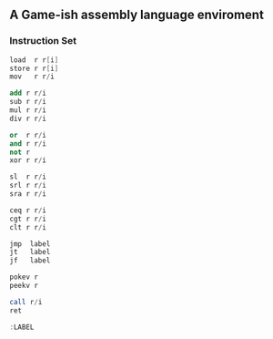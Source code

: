 ## A Game-ish assembly language enviroment

### Instruction Set

```as
load  r r[i]
store r r[i]
mov   r r/i

add r r/i
sub r r/i
mul r r/i
div r r/i

or  r r/i
and r r/i
not r
xor r r/i

sl  r r/i
srl r r/i
sra r r/i

ceq r r/i
cgt r r/i
clt r r/i

jmp  label
jt   label
jf   label

pokev r
peekv r

call r/i
ret

:LABEL
```
